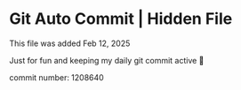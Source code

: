 # Git Auto Commit | Hidden File

This file was added Feb 12, 2025

Just for fun and keeping my daily git commit active 🤪

commit number: 1208640
